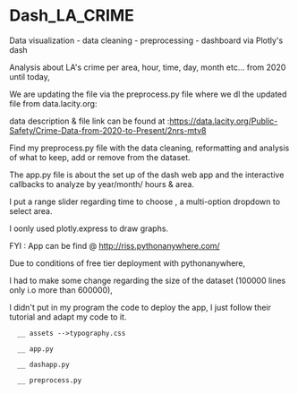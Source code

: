 # Dash_LA_CRIME
Data visualization - data cleaning - preprocessing - dashboard via Plotly's dash

Analysis about LA's crime per area, hour, time, day, month etc... from 2020 until today,

We are updating the file via the preprocess.py file where we dl the updated file from data.lacity.org:

data description & file link can be found at :https://data.lacity.org/Public-Safety/Crime-Data-from-2020-to-Present/2nrs-mtv8

Find my preprocess.py file with the data cleaning, reformatting and analysis of what to keep, add or remove from the dataset.

The app.py file is about the set up of the dash web app and the interactive callbacks to analyze by year/month/ hours & area.

I put a range slider regarding time to choose , a multi-option dropdown to select area.

I oonly used plotly.express to draw graphs.

FYI : App can be find @ http://riss.pythonanywhere.com/

Due to conditions of free tier deployment with pythonanywhere, 

I had to make some change regarding the size of the dataset (100000 lines only i.o more than 600000),

I didn't put in my program the code to deploy the app, I just follow their tutorial and adapt my code to it.



      __ assets -->typography.css

      __ app.py
      
      __ dashapp.py
      
      __ preprocess.py



